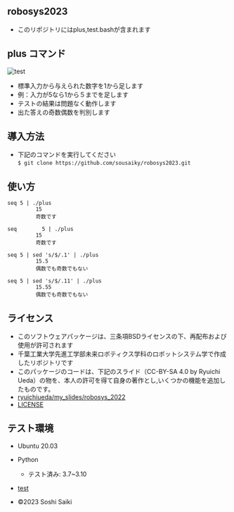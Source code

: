 ## robosys2023
* このリポジトリにはplus,test.bashが含まれます  

## plus コマンド

![test](https://github.com/Sousaiky/robosys2023/actions/workflows/test.yml/badge.svg)  

* 標準入力から与えられた数字を1から足します  
* 例：入力が5なら1から５までを足します  
* テストの結果は問題なく動作します  
* 出た答えの奇数偶数を判別します  

## 導入方法

* 下記のコマンドを実行してください  
` $ git clone https://github.com/sousaiky/robosys2023.git ` 

## 使い方

```
seq 5 | ./plus   
         15  
         奇数です

seq        5 | ./plus
         15
         奇数です  
  
seq 5 | sed 's/$/.1' | ./plus      
         15.5  
         偶数でも奇数でもない
  
seq 5 | sed 's/$/.11' | ./plus
         15.55
         偶数でも奇数でもない
```

## ライセンス

* このソフトウェアパッケージは、三条項BSDライセンスの下、再配布および使用が許可されます  
* 千葉工業大学先進工学部未来ロボティクス学科のロボットシステム学で作成したリポジトリです  
* このパッケージのコードは、下記のスライド（CC-BY-SA 4.0 by Ryuichi Ueda）の物を、本人の許可を得て自身の著作とし,いくつかの機能を追加したものです。
* [ ryuichiueda/my_slides/robosys_2022](https://github.com/ryuichiueda/my_slides/blob/master/robosys_2022/lesson4.md)  
* [LICENSE](https://github.com/Sousaiky/robosys2023/blob/main/LICENSE)  

## テスト環境

* Ubuntu 20.03
* Python
  * テスト済み: 3.7~3.10  
* [test](https://github.com/Sousaiky/robosys2023/blob/main/test.bash)  

* ©2023 Soshi Saiki
